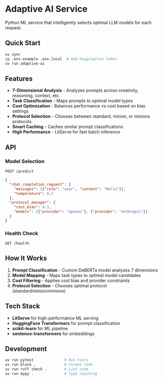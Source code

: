 # Adaptive AI Service

Python ML service that intelligently selects optimal LLM models for each request.

## Quick Start

```bash
uv sync
cp .env.example .env.local  # Add HuggingFace token
uv run adaptive-ai
```

## Features

- **7-Dimensional Analysis** - Analyzes prompts across creativity, reasoning, context, etc.
- **Task Classification** - Maps prompts to optimal model types
- **Cost Optimization** - Balances performance vs cost based on bias settings
- **Protocol Selection** - Chooses between standard, minion, or minions protocols
- **Smart Caching** - Caches similar prompt classifications
- **High Performance** - LitServe for fast batch inference

## API

### Model Selection
`POST /predict`

```json
{
  "chat_completion_request": {
    "messages": [{"role": "user", "content": "Hello"}],
    "temperature": 0.7
  },
  "protocol_manager": {
    "cost_bias": 0.3,
    "models": [{"provider": "openai"}, {"provider": "anthropic"}]
  }
}
```

### Health Check
`GET /health`

## How It Works

1. **Prompt Classification** - Custom DeBERTa model analyzes 7 dimensions
2. **Model Mapping** - Maps task types to optimal model candidates  
3. **Cost Filtering** - Applies cost bias and provider constraints
4. **Protocol Selection** - Chooses optimal protocol (standard/minion/minions)

## Tech Stack

- **LitServe** for high-performance ML serving
- **HuggingFace Transformers** for prompt classification
- **scikit-learn** for ML pipeline
- **sentence-transformers** for embeddings

## Development

```bash
uv run pytest              # Run tests
uv run black .             # Format code  
uv run ruff check .        # Lint code
uv run mypy .              # Type checking
```